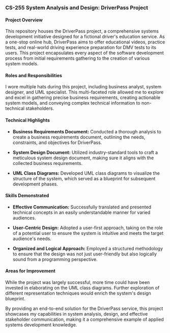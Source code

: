 ### CS-255 System Analysis and Design: DriverPass Project

#### Project Overview

This repository houses the DriverPass project, a comprehensive systems development initiative designed for a fictional driver's education service. As a one-stop online hub, DriverPass aims to offer educational videos, practice tests, and real-world driving experience preparation for DMV tests to its users. This project encapsulates every aspect of the software development process from initial requirements gathering to the creation of various system models.

#### Roles and Responsibilities

I wore multiple hats during this project, including business analyst, system designer, and UML specialist. This multi-faceted role allowed me to explore and excel in gathering precise business requirements, creating actionable system models, and conveying complex technical information to non-technical stakeholders. 

#### Technical Highlights

- **Business Requirements Document:** Conducted a thorough analysis to create a business requirements document, outlining the needs, constraints, and objectives for DriverPass.
  
- **System Design Document:** Utilized industry-standard tools to craft a meticulous system design document, making sure it aligns with the collected business requirements.

- **UML Class Diagrams:** Developed UML class diagrams to visualize the structure of the system, which served as a blueprint for subsequent development phases.

#### Skills Demonstrated

- **Effective Communication:** Successfully translated and presented technical concepts in an easily understandable manner for varied audiences.
  
- **User-Centric Design:** Adopted a user-first approach, taking on the role of a potential user to ensure the system is intuitive and meets the target audience's needs.

- **Organized and Logical Approach:** Employed a structured methodology to ensure that the design was not just user-friendly but also logically sound from a programming perspective.

#### Areas for Improvement

While the project was largely successful, more time could have been invested in elaborating on the UML class diagrams. Further exploration of different representation techniques would enrich the system's design blueprint.

By providing an end-to-end solution for the DriverPass service, this project showcases my capabilities in system analysis, design, and effective stakeholder communication, making it a comprehensive example of applied systems development knowledge.
